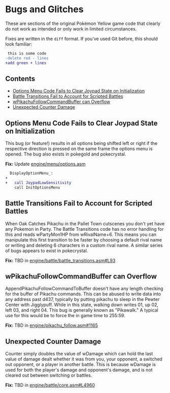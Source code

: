 # Bugs and Glitches

These are sections of the original Pokémon Yellow game code that clearly do not work as intended or only work in limited circumstances.

Fixes are written in the `diff` format. If you've used Git before, this should look familiar:

```diff
 this is some code
-delete red - lines
+add green + lines
```


## Contents

- [Options Menu Code Fails to Clear Joypad State on Initialization](#options-menu-code-fails-to-clear-joypad-state-on-initialization)
- [Battle Transitions Fail to Account for Scripted Battles](#battle-transitions-fail-to-account-for-scripted-battles)
- [wPikachuFollowCommandBuffer can Overflow](#wpikachufollowcommandbuffer-can-overflow)
- [Unexpected Counter Damage](#unexpected-counter-damage)

## Options Menu Code Fails to Clear Joypad State on Initialization

This bug (or feature!) results in all options being shifted left or right if the respective direction is pressed on the same frame the options menu is opened.
The bug also exists in pokegold and pokecrystal.

**Fix:** Update [engine/menu/options.asm](/engine/menu/options.asm)

```diff
  DisplayOptionMenu_:
+
+   call JoypadLowSensitivity
    call InitOptionsMenu
```

## Battle Transitions Fail to Account for Scripted Battles

When Oak Catches Pikachu in the Pallet Town cutscenes you don't yet have any Pokemon in Party.
The Battle Transitions code has no error handling for this and reads wPartyMon1HP from wRivalName+6.
This means you can manipulate this first transition to be faster by choosing a default rival name or writing and deleting 6 characters in a custom rival name.
A similar series of bugs appears to exist in pokecrystal.

**Fix:** TBD in [engine/battle/battle_transitions.asm#L93](/engine/battle/battle_transitions.asm#L93)

## wPikachuFollowCommandBuffer can Overflow

AppendPikachuFollowCommandToBuffer doesn't have any length checking for the buffer of Pikachu commands.
This can be abused to write data into any address past d437, typically by putting pikachu to sleep in the Pewter Center with Jigglypuff.
While in this state, walking down writes 01, up 02, left 03, and right 04.
This bug is generally known as "Pikawalk."
A typical use for this would be to force the in game time to 255:59.

**Fix:** TBD in [engine/pikachu_follow.asm#1165](/engine/pikachu_follow.asm#1165)

## Unexpected Counter Damage

Counter simply doubles the value of wDamage which can hold the last value of damage dealt whether it was from you, your opponent, a switched out opponent, or a player in another battle.
This is because wDamage is used for both the player's damage and opponent's damage, and is not cleared out between switching or battles.

**Fix:** TBD in [engine/battle/core.asm#L4960](/engine/battle/core.asm#L4960)
